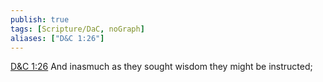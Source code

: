 ```yaml
---
publish: true
tags: [Scripture/DaC, noGraph]
aliases: ["D&C 1:26"]
---
```

[D&C 1:26](https://churchofjesuschrist.org/study/scriptures/dc-testament/dc/1?lang=eng&id=p26#p26) And inasmuch as they sought wisdom they might be instructed;
